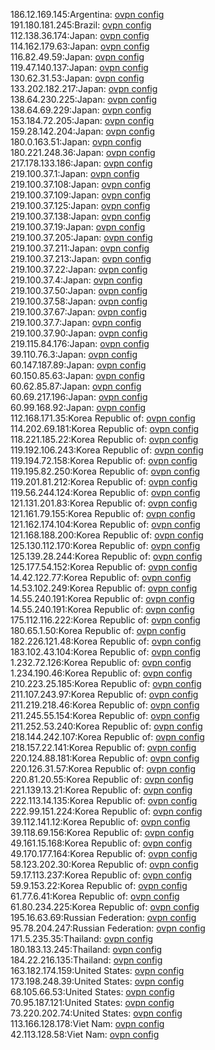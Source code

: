 186.12.169.145:Argentina: [ovpn config](vpn/186_12_169_145.ovpn)  
191.180.181.245:Brazil: [ovpn config](vpn/191_180_181_245.ovpn)  
112.138.36.174:Japan: [ovpn config](vpn/112_138_36_174.ovpn)  
114.162.179.63:Japan: [ovpn config](vpn/114_162_179_63.ovpn)  
116.82.49.59:Japan: [ovpn config](vpn/116_82_49_59.ovpn)  
119.47.140.137:Japan: [ovpn config](vpn/119_47_140_137.ovpn)  
130.62.31.53:Japan: [ovpn config](vpn/130_62_31_53.ovpn)  
133.202.182.217:Japan: [ovpn config](vpn/133_202_182_217.ovpn)  
138.64.230.225:Japan: [ovpn config](vpn/138_64_230_225.ovpn)  
138.64.69.229:Japan: [ovpn config](vpn/138_64_69_229.ovpn)  
153.184.72.205:Japan: [ovpn config](vpn/153_184_72_205.ovpn)  
159.28.142.204:Japan: [ovpn config](vpn/159_28_142_204.ovpn)  
180.0.163.51:Japan: [ovpn config](vpn/180_0_163_51.ovpn)  
180.221.248.36:Japan: [ovpn config](vpn/180_221_248_36.ovpn)  
217.178.133.186:Japan: [ovpn config](vpn/217_178_133_186.ovpn)  
219.100.37.1:Japan: [ovpn config](vpn/219_100_37_1.ovpn)  
219.100.37.108:Japan: [ovpn config](vpn/219_100_37_108.ovpn)  
219.100.37.109:Japan: [ovpn config](vpn/219_100_37_109.ovpn)  
219.100.37.125:Japan: [ovpn config](vpn/219_100_37_125.ovpn)  
219.100.37.138:Japan: [ovpn config](vpn/219_100_37_138.ovpn)  
219.100.37.19:Japan: [ovpn config](vpn/219_100_37_19.ovpn)  
219.100.37.205:Japan: [ovpn config](vpn/219_100_37_205.ovpn)  
219.100.37.211:Japan: [ovpn config](vpn/219_100_37_211.ovpn)  
219.100.37.213:Japan: [ovpn config](vpn/219_100_37_213.ovpn)  
219.100.37.22:Japan: [ovpn config](vpn/219_100_37_22.ovpn)  
219.100.37.4:Japan: [ovpn config](vpn/219_100_37_4.ovpn)  
219.100.37.50:Japan: [ovpn config](vpn/219_100_37_50.ovpn)  
219.100.37.58:Japan: [ovpn config](vpn/219_100_37_58.ovpn)  
219.100.37.67:Japan: [ovpn config](vpn/219_100_37_67.ovpn)  
219.100.37.7:Japan: [ovpn config](vpn/219_100_37_7.ovpn)  
219.100.37.90:Japan: [ovpn config](vpn/219_100_37_90.ovpn)  
219.115.84.176:Japan: [ovpn config](vpn/219_115_84_176.ovpn)  
39.110.76.3:Japan: [ovpn config](vpn/39_110_76_3.ovpn)  
60.147.187.89:Japan: [ovpn config](vpn/60_147_187_89.ovpn)  
60.150.85.63:Japan: [ovpn config](vpn/60_150_85_63.ovpn)  
60.62.85.87:Japan: [ovpn config](vpn/60_62_85_87.ovpn)  
60.69.217.196:Japan: [ovpn config](vpn/60_69_217_196.ovpn)  
60.99.168.92:Japan: [ovpn config](vpn/60_99_168_92.ovpn)  
112.168.171.35:Korea Republic of: [ovpn config](vpn/112_168_171_35.ovpn)  
114.202.69.181:Korea Republic of: [ovpn config](vpn/114_202_69_181.ovpn)  
118.221.185.22:Korea Republic of: [ovpn config](vpn/118_221_185_22.ovpn)  
119.192.106.243:Korea Republic of: [ovpn config](vpn/119_192_106_243.ovpn)  
119.194.72.158:Korea Republic of: [ovpn config](vpn/119_194_72_158.ovpn)  
119.195.82.250:Korea Republic of: [ovpn config](vpn/119_195_82_250.ovpn)  
119.201.81.212:Korea Republic of: [ovpn config](vpn/119_201_81_212.ovpn)  
119.56.244.124:Korea Republic of: [ovpn config](vpn/119_56_244_124.ovpn)  
121.131.201.83:Korea Republic of: [ovpn config](vpn/121_131_201_83.ovpn)  
121.161.79.155:Korea Republic of: [ovpn config](vpn/121_161_79_155.ovpn)  
121.162.174.104:Korea Republic of: [ovpn config](vpn/121_162_174_104.ovpn)  
121.168.188.200:Korea Republic of: [ovpn config](vpn/121_168_188_200.ovpn)  
125.130.112.170:Korea Republic of: [ovpn config](vpn/125_130_112_170.ovpn)  
125.139.28.244:Korea Republic of: [ovpn config](vpn/125_139_28_244.ovpn)  
125.177.54.152:Korea Republic of: [ovpn config](vpn/125_177_54_152.ovpn)  
14.42.122.77:Korea Republic of: [ovpn config](vpn/14_42_122_77.ovpn)  
14.53.102.249:Korea Republic of: [ovpn config](vpn/14_53_102_249.ovpn)  
14.55.240.191:Korea Republic of: [ovpn config](vpn/14_55_240_191.ovpn)  
14.55.240.191:Korea Republic of: [ovpn config](vpn/14_55_240_191.ovpn)  
175.112.116.222:Korea Republic of: [ovpn config](vpn/175_112_116_222.ovpn)  
180.65.1.50:Korea Republic of: [ovpn config](vpn/180_65_1_50.ovpn)  
182.226.121.48:Korea Republic of: [ovpn config](vpn/182_226_121_48.ovpn)  
183.102.43.104:Korea Republic of: [ovpn config](vpn/183_102_43_104.ovpn)  
1.232.72.126:Korea Republic of: [ovpn config](vpn/1_232_72_126.ovpn)  
1.234.190.46:Korea Republic of: [ovpn config](vpn/1_234_190_46.ovpn)  
210.223.25.185:Korea Republic of: [ovpn config](vpn/210_223_25_185.ovpn)  
211.107.243.97:Korea Republic of: [ovpn config](vpn/211_107_243_97.ovpn)  
211.219.218.46:Korea Republic of: [ovpn config](vpn/211_219_218_46.ovpn)  
211.245.55.154:Korea Republic of: [ovpn config](vpn/211_245_55_154.ovpn)  
211.252.53.240:Korea Republic of: [ovpn config](vpn/211_252_53_240.ovpn)  
218.144.242.107:Korea Republic of: [ovpn config](vpn/218_144_242_107.ovpn)  
218.157.22.141:Korea Republic of: [ovpn config](vpn/218_157_22_141.ovpn)  
220.124.88.181:Korea Republic of: [ovpn config](vpn/220_124_88_181.ovpn)  
220.126.31.57:Korea Republic of: [ovpn config](vpn/220_126_31_57.ovpn)  
220.81.20.55:Korea Republic of: [ovpn config](vpn/220_81_20_55.ovpn)  
221.139.13.21:Korea Republic of: [ovpn config](vpn/221_139_13_21.ovpn)  
222.113.14.135:Korea Republic of: [ovpn config](vpn/222_113_14_135.ovpn)  
222.99.151.224:Korea Republic of: [ovpn config](vpn/222_99_151_224.ovpn)  
39.112.141.12:Korea Republic of: [ovpn config](vpn/39_112_141_12.ovpn)  
39.118.69.156:Korea Republic of: [ovpn config](vpn/39_118_69_156.ovpn)  
49.161.15.168:Korea Republic of: [ovpn config](vpn/49_161_15_168.ovpn)  
49.170.177.164:Korea Republic of: [ovpn config](vpn/49_170_177_164.ovpn)  
58.123.202.30:Korea Republic of: [ovpn config](vpn/58_123_202_30.ovpn)  
59.17.113.237:Korea Republic of: [ovpn config](vpn/59_17_113_237.ovpn)  
59.9.153.22:Korea Republic of: [ovpn config](vpn/59_9_153_22.ovpn)  
61.77.6.41:Korea Republic of: [ovpn config](vpn/61_77_6_41.ovpn)  
61.80.234.225:Korea Republic of: [ovpn config](vpn/61_80_234_225.ovpn)  
195.16.63.69:Russian Federation: [ovpn config](vpn/195_16_63_69.ovpn)  
95.78.204.247:Russian Federation: [ovpn config](vpn/95_78_204_247.ovpn)  
171.5.235.35:Thailand: [ovpn config](vpn/171_5_235_35.ovpn)  
180.183.13.245:Thailand: [ovpn config](vpn/180_183_13_245.ovpn)  
184.22.216.135:Thailand: [ovpn config](vpn/184_22_216_135.ovpn)  
163.182.174.159:United States: [ovpn config](vpn/163_182_174_159.ovpn)  
173.198.248.39:United States: [ovpn config](vpn/173_198_248_39.ovpn)  
68.105.66.53:United States: [ovpn config](vpn/68_105_66_53.ovpn)  
70.95.187.121:United States: [ovpn config](vpn/70_95_187_121.ovpn)  
73.220.202.74:United States: [ovpn config](vpn/73_220_202_74.ovpn)  
113.166.128.178:Viet Nam: [ovpn config](vpn/113_166_128_178.ovpn)  
42.113.128.58:Viet Nam: [ovpn config](vpn/42_113_128_58.ovpn)  

